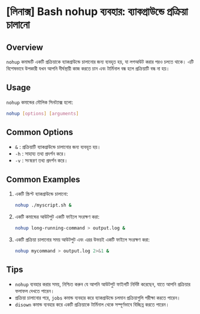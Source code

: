 # [লিনাক্স] Bash nohup ব্যবহার: ব্যাকগ্রাউন্ডে প্রক্রিয়া চালানো

## Overview
`nohup` কমান্ডটি একটি প্রক্রিয়াকে ব্যাকগ্রাউন্ডে চালানোর জন্য ব্যবহৃত হয়, যা লগআউট করার পরও চলতে থাকে। এটি বিশেষভাবে উপকারী যখন আপনি দীর্ঘস্থায়ী কাজ করতে চান এবং টার্মিনাল বন্ধ হলে প্রক্রিয়াটি বন্ধ না হয়।

## Usage
`nohup` কমান্ডের মৌলিক সিনট্যাক্স হলো:

```bash
nohup [options] [arguments]
```

## Common Options
- `&` : প্রক্রিয়াটি ব্যাকগ্রাউন্ডে চালানোর জন্য ব্যবহৃত হয়।
- `-h` : সাহায্য তথ্য প্রদর্শন করে।
- `-v` : সংস্করণ তথ্য প্রদর্শন করে।

## Common Examples
1. একটি স্ক্রিপ্ট ব্যাকগ্রাউন্ডে চালানো:
   ```bash
   nohup ./myscript.sh &
   ```

2. একটি কমান্ডের আউটপুট একটি ফাইলে সংরক্ষণ করা:
   ```bash
   nohup long-running-command > output.log &
   ```

3. একটি প্রক্রিয়া চালানোর সময় আউটপুট এবং এরর উভয়ই একটি ফাইলে সংরক্ষণ করা:
   ```bash
   nohup mycommand > output.log 2>&1 &
   ```

## Tips
- `nohup` ব্যবহার করার সময়, নিশ্চিত করুন যে আপনি আউটপুট ফাইলটি নির্দিষ্ট করেছেন, যাতে আপনি প্রক্রিয়ার ফলাফল দেখতে পারেন।
- প্রক্রিয়া চালানোর পরে, `jobs` কমান্ড ব্যবহার করে ব্যাকগ্রাউন্ডে চলমান প্রক্রিয়াগুলি পরীক্ষা করতে পারেন।
- `disown` কমান্ড ব্যবহার করে একটি প্রক্রিয়াকে টার্মিনাল থেকে সম্পূর্ণভাবে বিচ্ছিন্ন করতে পারেন।